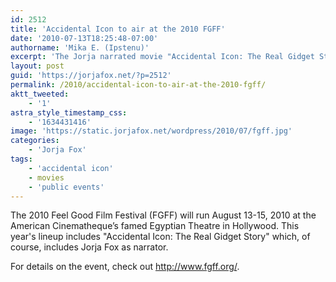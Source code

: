 ```yaml
---
id: 2512
title: 'Accidental Icon to air at the 2010 FGFF'
date: '2010-07-13T18:25:48-07:00'
authorname: 'Mika E. (Ipstenu)'
excerpt: 'The Jorja narrated movie "Accidental Icon: The Real Gidget Story" will air at this years Feel Good Film Festival (FGFF).'
layout: post
guid: 'https://jorjafox.net/?p=2512'
permalink: /2010/accidental-icon-to-air-at-the-2010-fgff/
aktt_tweeted:
    - '1'
astra_style_timestamp_css:
    - '1634431416'
image: 'https://static.jorjafox.net/wordpress/2010/07/fgff.jpg'
categories:
    - 'Jorja Fox'
tags:
    - 'accidental icon'
    - movies
    - 'public events'
---
```


The 2010 Feel Good Film Festival (FGFF) will run August 13-15, 2010 at the American Cinematheque’s famed Egyptian Theatre in Hollywood.  This year's lineup includes "Accidental Icon: The Real Gidget Story" which, of course, includes Jorja Fox as narrator.

For details on the event, check out <a href="http://www.fgff.org/">http://www.fgff.org/</a>.
